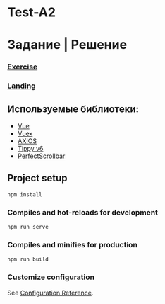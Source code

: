 # Test-A2

# Задание | Решение

### [Exercise](https://crashmet.github.io/Cryptocurrency.com/dist)
### [Landing](https://crashmet.github.io/regiter-app/dist)

## Используемые библиотеки:

- [Vue](https://vuejs.org/)
- [Vuex](https://vuex.vuejs.org/)
- [AXIOS](https://axios-http.com/ru/docs/intro)
- [Tippy v6](https://atomiks.github.io/tippyjs/)
- [PerfectScrollbar](https://www.npmjs.com/package/vue2-perfect-scrollbar)

## Project setup
```
npm install
```

### Compiles and hot-reloads for development
```
npm run serve
```

### Compiles and minifies for production
```
npm run build
```

### Customize configuration
See [Configuration Reference](https://cli.vuejs.org/config/).
